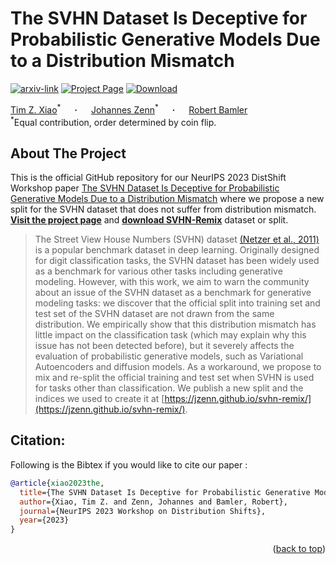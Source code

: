 # The SVHN Dataset Is Deceptive for Probabilistic Generative Models Due to a Distribution Mismatch
<div id="top"></div>

  [![arxiv-link](https://img.shields.io/badge/Paper-PDF-red?style=flat&logo=arXiv&logoColor=red)](.)
  [![Project Page](https://img.shields.io/badge/Project%20Page-610208)](https://jzenn.github.io/svhn-remix)
  [![Download](https://img.shields.io/badge/Download-074161)](https://jzenn.github.io/svhn-remix#download)

  <span><a href="https://timx.me" target="_blank">Tim&nbsp;Z.&nbsp;Xiao</a><sup>&#42;</sup> &emsp; <b>&middot;</b> &emsp;
  <a href="https://jzenn.github.io" target="_blank">Johannes&nbsp;Zenn</a><sup>&#42;</sup> &emsp; <b>&middot;</b> &emsp;
  <a href="https://robamler.github.io" target="_blank">Robert&nbsp;Bamler</a>
  </span>
  <br/>
  <sup>&#42;</sup>Equal contribution, order determined by coin flip.
  


## About The Project
This is the official GitHub repository for our NeurIPS 2023 DistShift Workshop paper [The SVHN Dataset Is Deceptive for Probabilistic Generative Models Due to a Distribution Mismatch](.) where we propose a new split for the SVHN dataset that does not suffer from distribution mismatch.
[**Visit the project page**](https://jzenn.github.io/svhn-remix) and [**download SVHN-Remix**](https://jzenn.github.io/svhn-remix#download) dataset or split.

> The Street View House Numbers (SVHN) dataset [(Netzer et al., 2011)](http://ufldl.stanford.edu/housenumbers/nips2011_housenumbers.pdf) is a popular benchmark dataset in deep learning.
  Originally designed for digit classification tasks, the SVHN dataset has been widely used as a benchmark for various other tasks including generative modeling.
  However, with this work, we aim to warn the community about an issue of the SVHN dataset as a benchmark for generative modeling tasks: we discover that the official split into training set and test set of the SVHN dataset are not drawn from the same distribution.
  We empirically show that this distribution mismatch has little impact on the classification task (which may explain why this issue has not been detected before), but it severely affects the evaluation of probabilistic generative models, such as Variational Autoencoders and diffusion models.
  As a workaround, we propose to mix and re-split the official training and test set when SVHN is used for tasks other than classification.
  We publish a new split and the indices we used to create it at [https://jzenn.github.io/svhn-remix/](https://jzenn.github.io/svhn-remix/).


## Citation:
Following is the Bibtex if you would like to cite our paper :

```bibtex
@article{xiao2023the,
  title={The SVHN Dataset Is Deceptive for Probabilistic Generative Models Due to a Distribution Mismatch},
  author={Xiao, Tim Z. and Zenn, Johannes and Bamler, Robert},
  journal={NeurIPS 2023 Workshop on Distribution Shifts},
  year={2023}
}
```

<p align="right">(<a href="#top">back to top</a>)</p>
